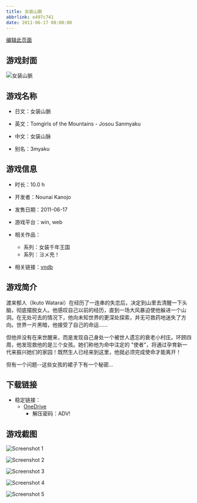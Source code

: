 ```yaml
---
title: 女装山脈
abbrlink: e497c741
date: 2011-06-17 00:00:00
---
```

[编辑此页面](https://github.com/ACG-3/ADV3-source/blob/main/source/_posts/games/%E5%A5%B3%E8%A3%85%E5%B1%B1%E8%84%88.md)

## 游戏封面

![女装山脈](https://pan.timero.xyz/d/onedrive/img_lib_001/%E5%A5%B3%E8%A3%85%E5%B1%B1%E8%84%88_cover.avif)


## 游戏名称

- 日文：女装山脈
- 英文：Tomgirls of the Mountains - Josou Sanmyaku
- 中文：女装山脉

- 别名：3myaku


## 游戏信息

- 时长：10.0 h
- 开发者：Nounai Kanojo
- 发售日期：2011-06-17
- 游戏平台：win, web
- 相关作品：
   - 系列：女装千年王国
   - 系列：ヨメ充！

- 相关链接：[vndb](https://vndb.org/v6589)


## 游戏简介

渡来郁人（Ikuto Watarai）在经历了一连串的失恋后，决定到山里去清醒一下头脑，彻底摆脱女人。他感叹自己以前的经历，直到一场大风暴迫使他躲进一个山洞。在无处可去的情况下，他向未知世界的更深处探索，并无可救药地迷失了方向。世界一片黑暗，他接受了自己的命运......

但他并没有在来世醒来，而是发现自己身处一个被世人遗忘的衰老小村庄。环顾四周，他发现救他的是三个女孩。她们称他为命中注定的 "使者"，将通过孕育新一代来振兴她们的家园！既然生人已经来到这里，他就必须完成使命才能离开！

但有一个问题--这些女孩的裙子下有一个秘密...




## 下载链接

- 稳定链接：
    - [OneDrive](https://pan.timero.xyz/onedrive/adv_lib_001/%E5%A5%B3%E8%A3%85%E5%B1%B1%E8%84%88)
        - 解压密码：ADV!



## 游戏截图


![Screenshot 1](https://pan.timero.xyz/d/onedrive/img_lib_001/%E5%A5%B3%E8%A3%85%E5%B1%B1%E8%84%88_Screenshot_1.avif)

![Screenshot 2](https://pan.timero.xyz/d/onedrive/img_lib_001/%E5%A5%B3%E8%A3%85%E5%B1%B1%E8%84%88_Screenshot_2.avif)

![Screenshot 3](https://pan.timero.xyz/d/onedrive/img_lib_001/%E5%A5%B3%E8%A3%85%E5%B1%B1%E8%84%88_Screenshot_3.avif)

![Screenshot 4](https://pan.timero.xyz/d/onedrive/img_lib_001/%E5%A5%B3%E8%A3%85%E5%B1%B1%E8%84%88_Screenshot_4.avif)

![Screenshot 5](https://pan.timero.xyz/d/onedrive/img_lib_001/%E5%A5%B3%E8%A3%85%E5%B1%B1%E8%84%88_Screenshot_5.avif)

